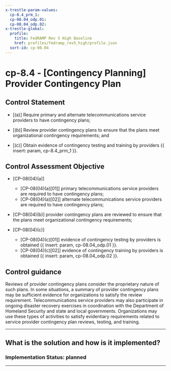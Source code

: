 ```yaml
---
x-trestle-param-values:
  cp-8.4_prm_1:
  cp-08.04_odp.01:
  cp-08.04_odp.02:
x-trestle-global:
  profile:
    title: FedRAMP Rev 5 High Baseline
    href: profiles/fedramp_rev5_high/profile.json
  sort-id: cp-08.04
---
```


# cp-8.4 - \[Contingency Planning\] Provider Contingency Plan

## Control Statement

- \[(a)\] Require primary and alternate telecommunications service providers to have contingency plans;

- \[(b)\] Review provider contingency plans to ensure that the plans meet organizational contingency requirements; and

- \[(c)\] Obtain evidence of contingency testing and training by providers {{ insert: param, cp-8.4_prm_1 }}.

## Control Assessment Objective

- \[CP-08(04)(a)\]

  - \[CP-08(04)(a)[01]\] primary telecommunications service providers are required to have contingency plans;
  - \[CP-08(04)(a)[02]\] alternate telecommunications service providers are required to have contingency plans;

- \[CP-08(04)(b)\] provider contingency plans are reviewed to ensure that the plans meet organizational contingency requirements;

- \[CP-08(04)(c)\]

  - \[CP-08(04)(c)[01]\] evidence of contingency testing by providers is obtained {{ insert: param, cp-08.04_odp.01 }}.
  - \[CP-08(04)(c)[02]\] evidence of contingency training by providers is obtained {{ insert: param, cp-08.04_odp.02 }}.

## Control guidance

Reviews of provider contingency plans consider the proprietary nature of such plans. In some situations, a summary of provider contingency plans may be sufficient evidence for organizations to satisfy the review requirement. Telecommunications service providers may also participate in ongoing disaster recovery exercises in coordination with the Department of Homeland Security and state and local governments. Organizations may use these types of activities to satisfy evidentiary requirements related to service provider contingency plan reviews, testing, and training.

______________________________________________________________________

## What is the solution and how is it implemented?

<!-- For implementation status enter one of: implemented, partial, planned, alternative, not-applicable -->

<!-- Note that the list of rules under ### Rules: is read-only and changes will not be captured after assembly to JSON -->
<!-- Add control implementation description here for control: cp-8.4 -->

### Implementation Status: planned

______________________________________________________________________
